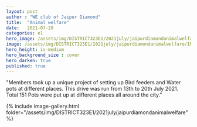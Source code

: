 ```yaml
---
layout: post
author : "WE club of Jaipur Diamond"
title:  "Animal welfare"
date:   2021-07-20
categories: e1
hero_image: /assets/img/DISTRICT323E1/2021july/jaipurdiamondanimalwelfare/IMG-20210713-WA0029 - we clubs of india.jpg
image: /assets/img/DISTRICT323E1/2021july/jaipurdiamondanimalwelfare/IMG-20210716-WA0042 - we clubs of india.jpg
hero_height: is-medium
hero_background_size : cover
hero_darken: true
published: true
---
```



"Members took up a unique project of setting up Bird feeders and Water pots  at different places. This drive was run from 13th to 20th July 2021.  Total 151 Pots were put up at different places all around the city."



{% include image-gallery.html folder="/assets/img/DISTRICT323E1/2021july/jaipurdiamondanimalwelfare" %}

